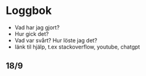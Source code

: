 Loggbok
=======

* Vad har jag gjort?
* Hur gick det?
* Vad var svårt? Hur löste jag det?
* länk til hjälp, t.ex stackoverflow, youtube, chatgpt

18/9
-----